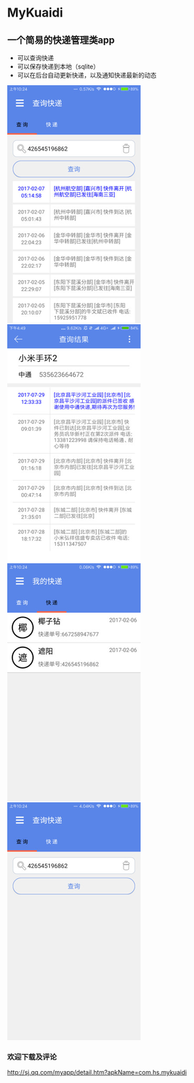 # MyKuaidi
## 一个简易的快递管理类app
* 可以查询快递
* 可以保存快递到本地（sqlite）
* 可以在后台自动更新快递，以及通知快递最新的动态 

![heheda](https://github.com/Mrhs121/MyKuaidi/blob/master/550%20(1).jpg)
![heheda](https://github.com/Mrhs121/MyKuaidi/blob/master/550%20(2).jpg)
![heheda](https://github.com/Mrhs121/MyKuaidi/blob/master/550%20(3).jpg)
![heheda](https://github.com/Mrhs121/MyKuaidi/blob/master/550.jpg)

### 欢迎下载及评论
http://sj.qq.com/myapp/detail.htm?apkName=com.hs.mykuaidi
